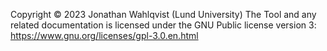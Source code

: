 Copyright © 2023 Jonathan Wahlqvist (Lund University)
The Tool and any related documentation is licensed under the GNU Public license version 3: https://www.gnu.org/licenses/gpl-3.0.en.html